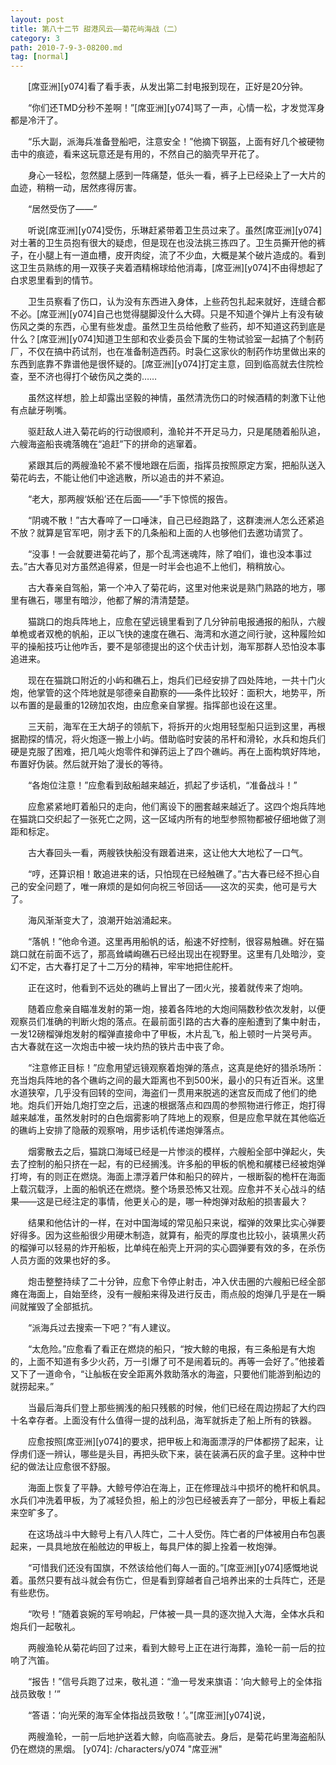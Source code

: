 ```yaml
---
layout: post
title: 第八十二节 甜港风云——菊花屿海战（二）
category: 3
path: 2010-7-9-3-08200.md
tag: [normal]
---
```


　　[席亚洲][y074]看了看手表，从发出第二封电报到现在，正好是20分钟。

　　“你们还TMD分秒不差啊！”[席亚洲][y074]骂了一声，心情一松，才发觉浑身都是冷汗了。

　　“乐大副，派海兵准备登船吧，注意安全！”他摘下钢盔，上面有好几个被硬物击中的痕迹，看来这玩意还是有用的，不然自己的脑壳早开花了。

　　身心一轻松，忽然腿上感到一阵痛楚，低头一看，裤子上已经染上了一大片的血迹，稍稍一动，居然疼得厉害。

　　“居然受伤了——”

　　听说[席亚洲][y074]受伤，乐琳赶紧带着卫生员过来了。虽然[席亚洲][y074]对土著的卫生员抱有很大的疑虑，但是现在也没法挑三拣四了。卫生员撕开他的裤子，在小腿上有一道血槽，皮开肉绽，流了不少血，大概是某个破片造成的。看到这卫生员熟练的用一双筷子夹着酒精棉球给他消毒，[席亚洲][y074]不由得想起了白求恩里看到的情节。

　　卫生员察看了伤口，认为没有东西进入身体，上些药包扎起来就好，连缝合都不必。[席亚洲][y074]自己也觉得腿脚没什么大碍。只是不知道个弹片上有没有破伤风之类的东西，心里有些发虚。虽然卫生员给他敷了些药，却不知道这药到底是什么？[席亚洲][y074]知道卫生部和农业委员会下属的生物试验室一起搞了个制药厂，不仅在搞中药试剂，也在准备制造西药。时袅仁这家伙的制药作坊里做出来的东西到底靠不靠谱他是很怀疑的。[席亚洲][y074]打定主意，回到临高就去住院检查，至不济也得打个破伤风之类的……

　　虽然这样想，脸上却露出坚毅的神情，虽然清洗伤口的时候酒精的刺激下让他有点龇牙咧嘴。

　　驱赶敌人进入菊花屿的行动很顺利，渔轮并不开足马力，只是尾随着船队追，六艘海盗船丧魂落魄在“追赶”下的拼命的逃窜着。

　　紧跟其后的两艘渔轮不紧不慢地跟在后面，指挥员按照原定方案，把船队送入菊花屿去，不能让他们中途逃散，所以追击的并不紧迫。

　　“老大，那两艘‘妖船’还在后面——”手下惊慌的报告。

　　“阴魂不散！”古大春啐了一口唾沫，自己已经跑路了，这群澳洲人怎么还紧追不放？就算是官军吧，刚才丢下的几条船和上面的人也够他们去邀功请赏了。

　　“没事！一会就要进菊花屿了，那个乱湾迷魂阵，除了咱们，谁也没本事过去。”古大春见对方虽然追得紧，但是一时半会也追不上他们，稍稍放心。

　　古大春亲自驾船，第一个冲入了菊花屿，这里对他来说是熟门熟路的地方，哪里有礁石，哪里有暗沙，他都了解的清清楚楚。

　　猫跳口的炮兵阵地上，应愈在望远镜里看到了几分钟前电报通报的船队，六艘单桅或者双桅的帆船，正以飞快的速度在礁石、海湾和水道之间行驶，这种履险如平的操船技巧让他咋舌，要不是邬德提出的这个伏击计划，海军那群人恐怕没本事追进来。

　　现在在猫跳口附近的小屿和礁石上，炮兵们已经安排了四处阵地，一共十门火炮，他掌管的这个阵地就是邬德亲自勘察的——条件比较好：面积大，地势平，所以布置的是最重的12磅加农炮，由应愈亲自掌握。指挥部也设在这里。

　　三天前，海军在王大胡子的领航下，将拆开的火炮用轻型船只运到这里，再根据勘探的情况，将火炮逐一搬上小屿。借助临时安装的吊杆和滑轮，水兵和炮兵们硬是克服了困难，把几吨火炮零件和弹药运上了四个礁屿。再在上面构筑好阵地，布置好伪装。然后就开始了漫长的等待。

　　“各炮位注意！”应愈看到敌船越来越近，抓起了步话机，“准备战斗！”

　　应愈紧紧地盯着船只的走向，他们离设下的圈套越来越近了。这四个炮兵阵地在猫跳口交织起了一张死亡之网，这一区域内所有的地型参照物都被仔细地做了测距和标定。

　　古大春回头一看，两艘铁快船没有跟着进来，这让他大大地松了一口气。

　　“哼，还算识相！敢追进来的话，只怕现在已经触礁了。”古大春已经不担心自己的安全问题了，唯一麻烦的是如何向祝三爷回话——这次的买卖，他可是亏大了。

　　海风渐渐变大了，浪潮开始汹涌起来。

　　“落帆！”他命令道。这里再用船帆的话，船速不好控制，很容易触礁。好在猫跳口就在前面不远了，那高耸嶙峋礁石已经出现出在视野里。这里有几处暗沙，变幻不定，古大春打足了十二万分的精神，牢牢地把住舵杆。

　　正在这时，他看到不远处的礁屿上冒出了一团火光，接着就传来了炮响。

　　随着应愈亲自瞄准发射的第一炮，接着各阵地的大炮间隔数秒依次发射，以便观察员们准确的判断火炮的落点。在最前面引路的古大春的座船遭到了集中射击，一发12磅榴弹炮发射的榴弹直接命中了甲板，木片乱飞，船上顿时一片哭号声。古大春就在这一次炮击中被一块灼热的铁片击中丧了命。

　　“注意修正目标！”应愈用望远镜观察着炮弹的落点，这真是绝好的猎杀场所：充当炮兵阵地的各个礁屿之间的最大距离也不到500米，最小的只有近百米。这里水道狭窄，几乎没有回转的空间，海盗们一贯用来脱逃的迷宫反而成了他们的绝地。炮兵们开始几炮打空之后，迅速的根据落点和四周的参照物进行修正，炮打得越来越准，虽然发射时的白色烟雾影响了阵地上的观察，但是应愈早就在其他临近的礁屿上安排了隐蔽的观察哨，用步话机传递炮弹落点。

　　烟雾散去之后，猫跳口海域已经是一片惨淡的模样，六艘船全部中弹起火，失去了控制的船只挤在一起，有的已经搁浅。许多船的甲板的帆桅和艉楼已经被炮弹打垮，有的则正在燃烧。海面上漂浮着尸体和船只的碎片，一根断裂的桅杆在海面上载沉载浮，上面的船帆还在燃烧。整个场景恐怖又壮观。应愈并不关心战斗的结果——这是已经注定的事情，他更关心的是，哪一种炮弹对敌船的损害最大？

　　结果和他估计的一样，在对中国海域的常见船只来说，榴弹的效果比实心弹要好得多。因为这些船很少用硬木制造，就算有，船壳的厚度也比较小，装填黑火药的榴弹可以轻易的炸开船板，比单纯在船壳上开洞的实心圆弹要有效的多，在杀伤人员方面的效果也好的多。

　　炮击整整持续了二十分钟，应愈下令停止射击，冲入伏击圈的六艘船已经全部瘫在海面上，自始至终，没有一艘船来得及进行反击，雨点般的炮弹几乎是在一瞬间就摧毁了全部抵抗。

　　“派海兵过去搜索一下吧？”有人建议。

　　“太危险。”应愈看了看正在燃烧的船只，“按大鲸的电报，有三条船是有大炮的，上面不知道有多少火药，万一引爆了可不是闹着玩的。再等一会好了。”他接着又下了一道命令，“让舢板在安全距离外救助落水的海盗，只要他们能游到船边的就捞起来。”

　　当最后海兵们登上那些搁浅的船只残骸的时候，他们已经在周边捞起了大约四十名幸存者。上面没有什么值得一提的战利品，海军就拆走了船上所有的铁器。

　　应愈按照[席亚洲][y074]的要求，把甲板上和海面漂浮的尸体都捞了起来，让俘虏们逐一辨认，哪些是头目，再把头砍下来，装在装满石灰的盒子里。这种中世纪的做法让应愈很不舒服。

　　海面上恢复了平静。大鲸号停泊在海上，正在修理战斗中损坏的桅杆和帆具。水兵们冲洗着甲板，为了减轻负担，船上的沙包已经被丢弃了一部分，甲板上看起来空旷多了。

　　在这场战斗中大鲸号上有八人阵亡，二十人受伤。阵亡者的尸体被用白布包裹起来，一具具地放在船舷边的甲板上，每具尸体的脚上拴着一枚炮弹。

　　“可惜我们还没有国旗，不然该给他们每人一面的。”[席亚洲][y074]感慨地说着。虽然只要有战斗就会有伤亡，但是看到穿越者自己培养出来的士兵阵亡，还是有些悲伤。

　　“吹号！”随着哀婉的军号响起，尸体被一具一具的逐次抛入大海，全体水兵和炮兵们一起敬礼。

　　两艘渔轮从菊花屿回了过来，看到大鲸号上正在进行海葬，渔轮一前一后的拉响了汽笛。

　　“报告！”信号兵跑了过来，敬礼道：“渔一号发来旗语：‘向大鲸号上的全体指战员致敬！’”

　　“答语：‘向光荣的海军全体指战员致敬！’。”[席亚洲][y074]说，

　　两艘渔轮，一前一后地护送着大鲸，向临高驶去。身后，是菊花屿里海盗船队仍在燃烧的黑烟。
[y074]: /characters/y074 "席亚洲"

